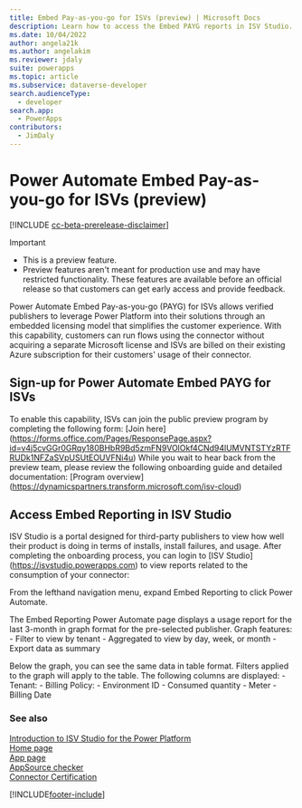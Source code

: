 ```yaml
---
title: Embed Pay-as-you-go for ISVs (preview) | Microsoft Docs
description: Learn how to access the Embed PAYG reports in ISV Studio.
ms.date: 10/04/2022
author: angela21k
ms.author: angelakim
ms.reviewer: jdaly
suite: powerapps
ms.topic: article
ms.subservice: dataverse-developer
search.audienceType: 
  - developer
search.app: 
  - PowerApps
contributors: 
  - JimDaly
---
```


# Power Automate Embed Pay-as-you-go for ISVs (preview)

[!INCLUDE [cc-beta-prerelease-disclaimer](../../includes/cc-beta-prerelease-disclaimer.md)]

> [!IMPORTANT]
> - This is a preview feature.
> - Preview features aren't meant for production use and may have restricted functionality. These features are available before an official release so that customers can get early access and provide feedback.

Power Automate Embed Pay-as-you-go (PAYG) for ISVs allows verified publishers to leverage Power Platform into their solutions through an embedded licensing model that simplifies the customer experience. With this capability, customers can run flows using the connector without acquiring a separate Microsoft license and ISVs are billed on their existing Azure subscription for their customers' usage of their connector. 

## Sign-up for Power Automate Embed PAYG for ISVs
To enable this capability, ISVs can join the public preview program by completing the following form: [Join here] (https://forms.office.com/Pages/ResponsePage.aspx?id=v4j5cvGGr0GRqy180BHbR9Bd5zmFN9VOlOkf4CNd94lUMVNTSTYzRTFRUDk1NFZaSVpUSUtEOUVFNi4u)
While you wait to hear back from the preview team, please review the following onboarding guide and detailed documentation: [Program overview] (https://dynamicspartners.transform.microsoft.com/isv-cloud)

## Access Embed Reporting in ISV Studio
ISV Studio is a portal designed for third-party publishers to view how well their product is doing in terms of installs, install failures, and usage. After completing the onboarding process, you can login to [ISV Studio] (https://isvstudio.powerapps.com) to view reports related to the consumption of your connector: 


From the lefthand navigation menu, expand Embed Reporting to click Power Automate.

The Embed Reporting Power Automate page displays a usage report for the last 3-month in graph format for the pre-selected publisher. Graph features:
	- Filter to view by tenant
	- Aggregated to view by day, week, or month
	- Export data as summary

Below the graph, you can see the same data in table format. Filters applied to the graph will apply to the table. The following columns are displayed:
	- Tenant: 
	- Billing Policy: 
	- Environment ID
	- Consumed quantity
	- Meter
	- Billing Date

### See also

[Introduction to ISV Studio for the Power Platform](isv-app-management.md)  
[Home page](isv-app-management-homepage.md)<br/> 
[App page](isv-app-management-apppage.md)<br/> 
[AppSource checker](isv-app-management-appsource-checker.md)<br/> 
[Connector Certification](isv-app-management-certification.md)

[!INCLUDE[footer-include](../../includes/footer-banner.md)]

